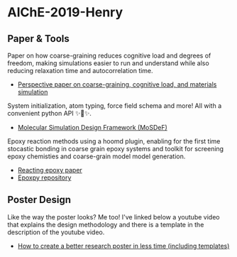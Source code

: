 # AIChE-2019-Henry

## Paper & Tools

Paper on how coarse-graining reduces cognitive load and degrees of freedom, making simulations easier to run and understand while also reducing relaxation time and autocorrelation time.

- [Perspective paper on coarse-graining, cognitive load, and materials simulation](https://www.sciencedirect.com/science/article/pii/S0927025619304203)

System initialization, atom typing, force field schema and more! All with a convenient python API ✨🐍✨.

- [ Molecular Simulation Design Framework (MoSDeF)](https://mosdef.org/)

Epoxy reaction methods using a hoomd plugin, enabling for the first time stocastic bonding in coarse grain epoxy systems and toolkit for screening epoxy chemisties and coarse-grain model model generation.

- [Reacting epoxy paper](https://www.worldscientific.com/doi/10.1142/S0219633618400059)
- [Epoxpy repository](https://bitbucket.org/cmelab/epoxpy/src/dev/)

## Poster Design 

Like the way the poster looks? Me too! I've linked below a youtube video that explains the design methodology and there is a template in the description of the youtube video.

- [How to create a better research poster in less time (including templates)](https://www.youtube.com/watch?v=1RwJbhkCA58)
